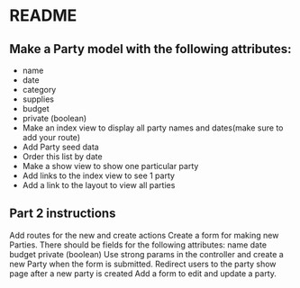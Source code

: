 # README

## Make a Party model with the following attributes:
   - name
   - date
   - category
   - supplies
   - budget
   - private (boolean)
- Make an index view to display all party names and dates(make sure to add your route)
- Add Party seed data
- Order this list by date
- Make a show view to show one particular party
- Add links to the index view to see 1 party
- Add a link to the layout to view all parties

## Part 2 instructions 
Add routes for the new and create actions
Create a form for making new Parties. There should be fields for the following attributes:
name
date
budget
private (boolean)
Use strong params in the controller and create a new Party when the form is submitted.
Redirect users to the party show page after a new party is created
Add a form to edit and update a party.
